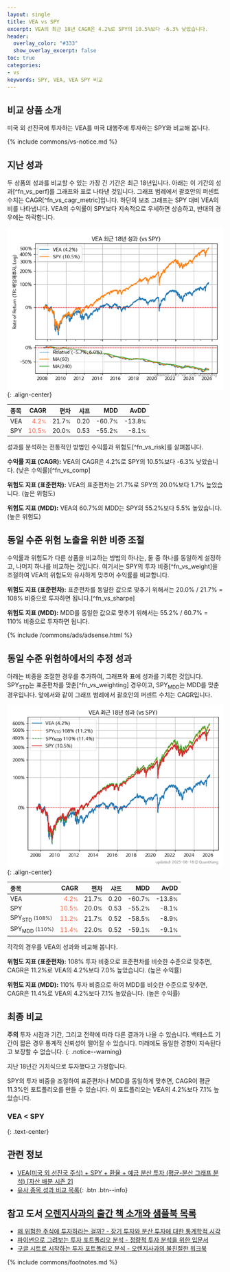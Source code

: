 ```yaml
---
layout: single
title: VEA vs SPY
excerpt: VEA의 최근 18년 CAGR은 4.2%로 SPY의 10.5%보다 -6.3% 낮았습니다.
header:
  overlay_color: "#333"
  show_overlay_excerpt: false
toc: true
categories:
- vs
keywords: SPY, VEA, VEA SPY 비교
---
```


## 비교 상품 소개


미국 외 선진국에 투자하는 VEA를 미국 대행주에 투자하는 SPY와 비교해 봅니다.



{% include commons/vs-notice.md %}

## 지난 성과

두 상품의 성과를 비교할 수 있는 가장 긴 기간은 최근 18년입니다. 아래는 이 기간의 성과[^fn_vs_perf]를 그래프와 표로 나타낸 것입니다.
그래프 범례에서 괄호안의 퍼센트 수치는 CAGR[^fn_vs_cagr_metric]입니다.
하단의 보조 그래프는 SPY 대비 VEA의 비를 나타냅니다.
VEA의 수익률이 SPY보다 지속적으로 우세하면 상승하고, 반대의 경우에는 하락합니다.

![VEA](/vs/images/vea-vs-spy_dual.png){: .align-center}

| **종목** | **CAGR** | **편차** | **샤프** | **MDD** | **AvDD** |
| :------------ | ------: | -----------: | -------: | ------: | -------: |
| VEA | <span style="color: tomato">4.2<small>%</small></span> | 21.7<small>%</small> | 0.20 | -60.7<small>%</small> | -13.8<small>%</small> |
| SPY | <span style="color: tomato">10.5<small>%</small></span> | 20.0<small>%</small> | 0.53 | -55.2<small>%</small> | -8.1<small>%</small> |

<!-- more -->


성과를 분석하는 전통적인 방법인 수익률과 위험도[^fn_vs_risk]를 살펴봅니다.

**수익률 지표 (CAGR):** VEA의 CAGR은 4.2%로 SPY의 10.5%보다 -6.3% 낮았습니다. (낮은 수익률)[^fn_vs_comp]

**위험도 지표 (표준편차):** VEA의 표준편차는 21.7%로 SPY의 20.0%보다 1.7% 높았습니다. (높은 위험도)

**위험도 지표 (MDD):** VEA의 60.7%의 MDD는 SPY의 55.2%보다 5.5% 높았습니다. (높은 위험도)



## 동일 수준 위험 노출을 위한 비중 조절

수익률과 위험도가 다른 상품을 비교하는 방법의 하나는, 둘 중 하나를 동일하게 설정하고, 나머지 하나를 비교하는 것입니다.
여기서는 SPY의 투자 비중[^fn_vs_weight]을 조절하여 VEA의 위험도와 유사하게 맞추어 수익률를 비교합니다.

**위험도 지표 (표준편차):** 표준편차를 동일한 값으로 맞추기 위해서는 20.0% / 21.7% = 108% 비중으로 투자하면 됩니다.[^fn_vs_sharpe]

**위험도 지표 (MDD):** MDD를 동일한 값으로 맞추기 위해서는 55.2% / 60.7% = 110% 비중으로 투자하면 됩니다.


{% include /commons/ads/adsense.html %}



## 동일 수준 위험하에서의 추정 성과

아래는 비중을 조절한 경우를 추가하여, 그래프와 표에 성과를 기록한 것입니다.
SPY<sub>STD</sub>는 표준편차를 맞춘[^fn_vs_weighting] 경우이고, SPY<sub>MDD</sub>는 MDD를 맞춘 경우입니다.
앞에서와 같이 그래프 범례에서 괄호안의 퍼센트 수치는 CAGR입니다.


![VEA](/vs/images/vea-vs-spy.png){: .align-center}



| **종목** | **CAGR** | **편차** | **샤프** | **MDD** | **AvDD** |
| :------------ | ------: | -----------: | -------: | ------: | -------: |
| VEA | <span style="color: tomato">4.2<small>%</small></span> | 21.7<small>%</small> | 0.20 | -60.7<small>%</small> | -13.8<small>%</small> |
| SPY | <span style="color: tomato">10.5<small>%</small></span> | 20.0<small>%</small> | 0.53 | -55.2<small>%</small> | -8.1<small>%</small> |
| SPY<sub>STD</sub> <small>(108%)</small> | <span style="color: tomato">11.2<small>%</small></span> | 21.7<small>%</small> | 0.52 | -58.5<small>%</small> | -8.9<small>%</small> |
| SPY<sub>MDD</sub> <small>(110%)</small> | <span style="color: tomato">11.4<small>%</small></span> | 22.0<small>%</small> | 0.52 | -59.1<small>%</small> | -9.1<small>%</small> |



각각의 경우를 VEA의 성과와 비교해 봅니다.

**위험도 지표 (표준편차):** 108% 투자 비중으로 표준편차를 비슷한 수준으로 맞추면, CAGR은 11.2%로 VEA의 4.2%보다 7.0% 높았습니다. (높은 수익률)

**위험도 지표 (MDD):** 110% 투자 비중으로 하여 MDD를 비슷한 수준으로 맞추면, CAGR은 11.4%로 VEA의 4.2%보다 7.1% 높았습니다. (높은 수익률)




## 최종 비교

**주의** 투자 시점과 기간, 그리고 전략에 따라 다른 결과가 나올 수 있습니다. 백테스트 기간이 짧은 경우 통계적 신뢰성이 떨어질 수 있습니다. 미래에도 동일한 경향이 지속된다고 보장할 수 없습니다.
{: .notice--warning}

지난 18년간 거치식으로 투자했다고 가정합니다.

SPY의 투자 비중을 조절하여 표준편차나 MDD를 동일하게 맞추면, CAGR이 평균 11.3%인 포트폴리오를 만들 수 있습니다.
이 포트폴리오는 VEA의 4.2%보다 7.1% 높았습니다.

### VEA &lt; SPY
{: .text-center}


## 관련 정보

- [VEA(미국 외 선진국 주식) + SPY + 환율 + 예금 분산 투자 (평균-분산 그래프 분석) [자산 배분 시즌 2]](https://m.blog.naver.com/onuri2005/223923621620)
- [유사 종목 성과 비교 목록](/vs/){: .btn .btn--info}


## 참고 도서 [오렌지사과의 출간 책 소개와 샘플북 목록](https://kongdori.tistory.com/691)

- [왜 위험한 주식에 투자하라는 걸까? - 장기 투자와 분산 투자에 대한 통계학적 시각](https://kongdori.tistory.com/421)
- [파이썬으로 그려보는 투자 포트폴리오 분석  - 정량적 투자 분석을 위한 입문서](https://kongdori.tistory.com/643)
- [구글 시트로 시작하는 투자 포트폴리오 분석 - 오렌지사과의 불친절한 워크북](https://kongdori.tistory.com/449)

{% include commons/footnotes.md %}